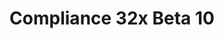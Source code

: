 ---
layout: post
title: Compliance 32x Beta 10
permalink: /compliance32x/B10
comments: true
comments-id: 1.16.5-32x-Beta-10
header-img: https://database.compliancepack.net/images/website/posts/32x/B10.jpg

long_text: Hello everybody! Today we're bringing you a bit of a smaller update, but that is overshadowed by the significance of the changes and additions! On top of adding the spooky ravager, we've improved many commonly-seen textures, such as piglins, iron bars, purpur blocks or some mob effects. Additionally, we have finally fixed the incorrect scaling of the game mode switcher, a bug that was present in the pack since forever. And of course, our journey through Bedrock UI is still continuing.

main_changelog: changelogs/compliance32

downloads:
  - Java 1.16.5:
      GitHub: https://github.com/Compliance-Resource-Pack/Compliance-Java-32x/releases/download/beta-10/Compliance-32x-Java-Beta-10.zip
      CurseForge: https://www.curseforge.com/minecraft/texture-packs/compliance-32x/download/3341254
  - Bedrock 1.16.220:
      GitHub: https://github.com/Compliance-Resource-Pack/Compliance-Bedrock-32x/releases/download/beta-10/Compliance-32x-Bedrock-Beta-10.mcpack
---
